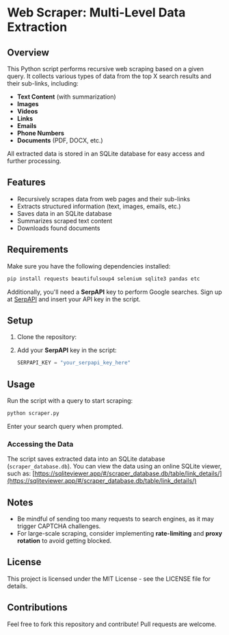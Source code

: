 # Web Scraper: Multi-Level Data Extraction

## Overview
This Python script performs recursive web scraping based on a given query. It collects various types of data from the top X search results and their sub-links, including:

- **Text Content** (with summarization)
- **Images**
- **Videos**
- **Links**
- **Emails**
- **Phone Numbers**
- **Documents** (PDF, DOCX, etc.)

All extracted data is stored in an SQLite database for easy access and further processing.

## Features
- Recursively scrapes data from web pages and their sub-links
- Extracts structured information (text, images, emails, etc.)
- Saves data in an SQLite database
- Summarizes scraped text content
- Downloads found documents

## Requirements
Make sure you have the following dependencies installed:

```bash
pip install requests beautifulsoup4 selenium sqlite3 pandas etc
```

Additionally, you'll need a **SerpAPI** key to perform Google searches. Sign up at [SerpAPI](https://serpapi.com/) and insert your API key in the script.

## Setup
1. Clone the repository:

3. Add your **SerpAPI** key in the script:
   ```python
   SERPAPI_KEY = "your_serpapi_key_here"
   ```

## Usage
Run the script with a query to start scraping:

```bash
python scraper.py
```
Enter your search query when prompted.

### Accessing the Data
The script saves extracted data into an SQLite database (`scraper_database.db`). You can view the data using an online SQLite viewer, such as:
[https://sqliteviewer.app/#/scraper_database.db/table/link_details/](https://sqliteviewer.app/#/scraper_database.db/table/link_details/)

## Notes
- Be mindful of sending too many requests to search engines, as it may trigger CAPTCHA challenges.
- For large-scale scraping, consider implementing **rate-limiting** and **proxy rotation** to avoid getting blocked.

## License
This project is licensed under the MIT License - see the LICENSE file for details.

## Contributions
Feel free to fork this repository and contribute! Pull requests are welcome.



